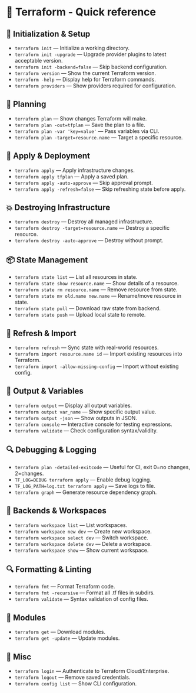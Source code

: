 # 🌱 Terraform - Quick reference

## 🔧 Initialization & Setup
- `terraform init` — Initialize a working directory.
- `terraform init -upgrade` — Upgrade provider plugins to latest acceptable version.
- `terraform init -backend=false` — Skip backend configuration.
- `terraform version` — Show the current Terraform version.
- `terraform -help` — Display help for Terraform commands.
- `terraform providers` — Show providers required for configuration.

## 🧪 Planning
- `terraform plan` — Show changes Terraform will make.
- `terraform plan -out=tfplan` — Save the plan to a file.
- `terraform plan -var 'key=value'` — Pass variables via CLI.
- `terraform plan -target=resource.name` — Target a specific resource.

## 🚀 Apply & Deployment
- `terraform apply` — Apply infrastructure changes.
- `terraform apply tfplan` — Apply a saved plan.
- `terraform apply -auto-approve` — Skip approval prompt.
- `terraform apply -refresh=false` — Skip refreshing state before apply.

## 💥 Destroying Infrastructure
- `terraform destroy` — Destroy all managed infrastructure.
- `terraform destroy -target=resource.name` — Destroy a specific resource.
- `terraform destroy -auto-approve` — Destroy without prompt.

## 📦 State Management
- `terraform state list` — List all resources in state.
- `terraform state show resource.name` — Show details of a resource.
- `terraform state rm resource.name` — Remove resource from state.
- `terraform state mv old.name new.name` — Rename/move resource in state.
- `terraform state pull` — Download raw state from backend.
- `terraform state push` — Upload local state to remote.

## 🔁 Refresh & Import
- `terraform refresh` — Sync state with real-world resources.
- `terraform import resource.name id` — Import existing resources into Terraform.
- `terraform import -allow-missing-config` — Import without existing config.

## 📄 Output & Variables
- `terraform output` — Display all output variables.
- `terraform output var_name` — Show specific output value.
- `terraform output -json` — Show outputs in JSON.
- `terraform console` — Interactive console for testing expressions.
- `terraform validate` — Check configuration syntax/validity.

## 🔍 Debugging & Logging
- `terraform plan -detailed-exitcode` — Useful for CI, exit 0=no changes, 2=changes.
- `TF_LOG=DEBUG terraform apply` — Enable debug logging.
- `TF_LOG_PATH=log.txt terraform apply` — Save logs to file.
- `terraform graph` — Generate resource dependency graph.

## 🔐 Backends & Workspaces
- `terraform workspace list` — List workspaces.
- `terraform workspace new dev` — Create new workspace.
- `terraform workspace select dev` — Switch workspace.
- `terraform workspace delete dev` — Delete a workspace.
- `terraform workspace show` — Show current workspace.

## 🔍 Formatting & Linting
- `terraform fmt` — Format Terraform code.
- `terraform fmt -recursive` — Format all .tf files in subdirs.
- `terraform validate` — Syntax validation of config files.

## 🔄 Modules
- `terraform get` — Download modules.
- `terraform get -update` — Update modules.

## 🧼 Misc
- `terraform login` — Authenticate to Terraform Cloud/Enterprise.
- `terraform logout` — Remove saved credentials.
- `terraform config list` — Show CLI configuration.
